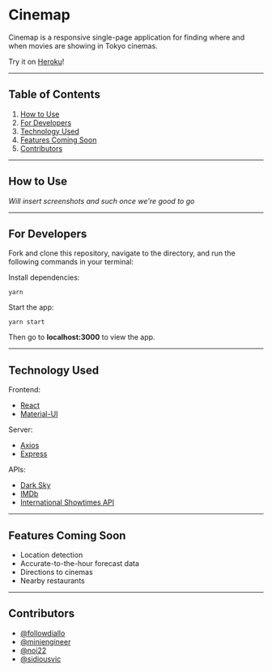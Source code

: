 # Cinemap

Cinemap is a responsive single-page application for finding where and when movies are showing in Tokyo cinemas.

Try it on [Heroku](https://ccx-rakuten-rapid-api-cinemap.herokuapp.com/)!

---

## Table of Contents

1. [How to Use](#how-to-use) <!-- Title pending -->
2. [For Developers](#setup-getting-started)
3. [Technology Used](#technology-used)
4. [Features Coming Soon](#features-coming-soon)
5. [Contributors](#contributors)

---

## How to Use

_*Will insert screenshots and such once we're good to go*_

---

## For Developers

Fork and clone this repository, navigate to the directory, and run the following commands in your terminal:

Install dependencies:

```
yarn
```

Start the app:

```
yarn start
```

Then go to **localhost:3000** to view the app.

---

## Technology Used

Frontend:

- [React](https://reactjs.org/)
- [Material-UI](https://material-ui.com/)

Server:

- [Axios](https://github.com/axios/axios)
- [Express](https://expressjs.com/)

APIs:

- [Dark Sky](https://english.api.rakuten.net/darkskyapis/api/dark-sky)
- [IMDb](https://english.api.rakuten.net/apidojo/api/imdb8)
- [International Showtimes API](https://www.internationalshowtimes.com/)

---

## Features Coming Soon

- Location detection
- Accurate-to-the-hour forecast data
- Directions to cinemas
- Nearby restaurants

---

## Contributors

- [@followdiallo](https://github.com/followdiallo)
- [@miniengineer](https://github.com/miniengineer)
- [@noi22](https://github.com/noi22)
- [@sidiousvic](https://github.com/sidiousvic)
